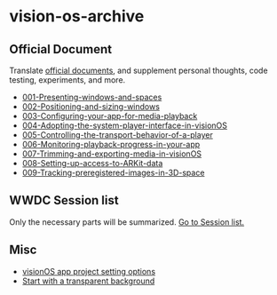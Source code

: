 # vision-os-archive

## Official Document
Translate [official documents](https://developer.apple.com/documentation/visionos), and supplement personal thoughts, code testing, experiments, and more.

- [001-Presenting-windows-and-spaces](https://github.com/Taehyeon-Kim/vision-os-archive/blob/main/official-document/001-Presenting-windows-and-spaces.md)
- [002-Positioning-and-sizing-windows](https://github.com/Taehyeon-Kim/vision-os-archive/blob/main/official-document/002-Positioning-and-sizing-windows.md)
- [003-Configuring-your-app-for-media-playback](https://github.com/Taehyeon-Kim/vision-os-archive/blob/main/official-document/003-Configuring-your-app-for-media-playback.md)
- [004-Adopting-the-system-player-interface-in-visionOS](https://github.com/Taehyeon-Kim/vision-os-archive/blob/main/official-document/004-Adopting-the-system-player-interface-in-visionOS.md)
- [005-Controlling-the-transport-behavior-of-a-player](https://github.com/Taehyeon-Kim/vision-os-archive/blob/main/official-document/005-Controlling-the-transport-behavior-of-a-player.md)
- [006-Monitoring-playback-progress-in-your-app](https://github.com/Taehyeon-Kim/vision-os-archive/blob/main/official-document/006-Monitoring-playback-progress-in-your-app.md)
- [007-Trimming-and-exporting-media-in-visionOS](https://github.com/Taehyeon-Kim/vision-os-archive/blob/main/official-document/007-Trimming-and-exporting-media-in-visionOS.md)
- [008-Setting-up-access-to-ARKit-data](https://github.com/Taehyeon-Kim/vision-os-archive/blob/main/official-document/008-Setting-up-access-to-ARKit-data.md)
- [009-Tracking-preregistered-images-in-3D-space](https://github.com/Taehyeon-Kim/vision-os-archive/blob/main/official-document/009-Tracking-preregistered-images-in-3D-space.md)

## WWDC Session list
Only the necessary parts will be summarized.
[Go to Session list.](./wwdc/session-lists.md)

## Misc
- [visionOS app project setting options](https://github.com/Taehyeon-Kim/vision-os-archive/blob/main/misc/001-project-setup.md)
- [Start with a transparent background](https://github.com/Taehyeon-Kim/vision-os-archive/blob/main/misc/002-Start-with-a-transparent-background.md)
